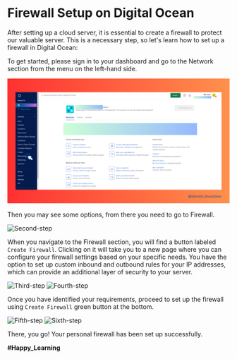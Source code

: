 # Firewall Setup on Digital Ocean

After setting up a cloud server, it is essential to create a firewall to protect our valuable server. This is a necessary step, so let's learn how to set up a firewall in Digital Ocean:

To get started, please sign in to your dashboard and go to the Network section from the menu on the left-hand side.

![First-step-to-setup-firewall](../images/digital-ocean-firewall-1.png "First step to setup firewall")

Then you may see some options, from there you need to go to Firewall.

![Second-step](../images/digital-ocean-firewall-2.png, "Second step to setup firewall")

When you navigate to the Firewall section, you will find a button labeled `Create Firewall`. Clicking on it will take you to a new page where you can configure your firewall settings based on your specific needs. You have the option to set up custom inbound and outbound rules for your IP addresses, which can provide an additional layer of security to your server.

![Third-step](../images/digital-ocean-firewall-3.png, "Third step to setup firewall")
![Fourth-step](../images/digital-ocean-firewall-4.png, "Fourth step to setup firewall")

Once you have identified your requirements, proceed to set up the firewall using `Create Firewall` green button at the bottom.

![Fifth-step](../images/digital-ocean-firewall-5.png, "Fifth step to setup firewall")
![Sixth-step](../images/digital-ocean-firewall-6.png, "Sixth step to setup firewall")

There, you go! Your personal firewall has been set up successfully.

**#Happy_Learning**
